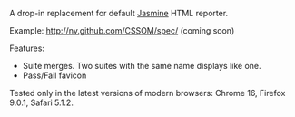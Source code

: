 A drop-in replacement for default [Jasmine](https://github.com/pivotal/jasmine) HTML reporter.

Example: <http://nv.github.com/CSSOM/spec/> (coming soon)

Features:

  * Suite merges. Two suites with the same name displays like one.
  * Pass/Fail favicon

Tested only in the latest versions of modern browsers: Chrome 16, Firefox 9.0.1, Safari 5.1.2.